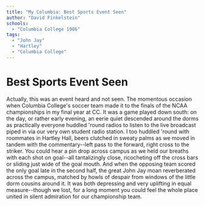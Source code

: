 ```yaml
---
title: "My Columbia: Best Sports Event Seen"
author: "David Finkelstein"
schools:
  - "Columbia College 1986"
tags:
  - "John Jay"
  - "Hartley"
  - "Columbia College"
---
```


# Best Sports Event Seen

Actually, this was an event heard and not seen. The momentous occasion when Columbia College's soccer team made it to the finals of the NCAA championships in my final year at CC. It was a game played down south: on the day, or rather early evening, an eerie quiet descended around the dorms as practically everyone huddled 'round radios to listen to the live broadcast piped in via our very own student radio station. I too huddled 'round with roommates in Hartley Hall, beers clutched in sweaty palms as we moved in tandem with the commentary--left pass to the forward, right cross to the striker. You could hear a pin drop across campus as we held our breaths with each shot on goal--all tantalizingly close, ricocheting off the cross bars or sliding just wide of the goal mouth. And when the opposing team scored the only goal late in the second half, the great John Jay moan reverberated across the campus, matched by howls of despair from windows of the little dorm cousins around it. It was both depressing and very uplifting in equal measure--though we lost, for a long moment you could feel the whole place united in silent admiration for our championship team.
